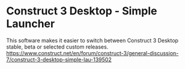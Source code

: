 # Construct 3 Desktop - Simple Launcher
This software makes it easier to switch between Construct 3 Desktop stable, beta or selected custom releases.
https://www.construct.net/en/forum/construct-3/general-discussion-7/construct-3-desktop-simple-lau-139502
